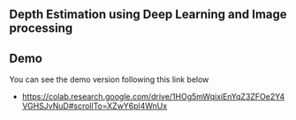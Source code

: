 ## Depth Estimation using Deep Learning and Image processing


## Demo
You can see the demo version following this link below
* https://colab.research.google.com/drive/1HOg5mWqixiEnYqZ3ZFOe2Y4VGHSJvNuD#scrollTo=XZwY6pl4WnUx
